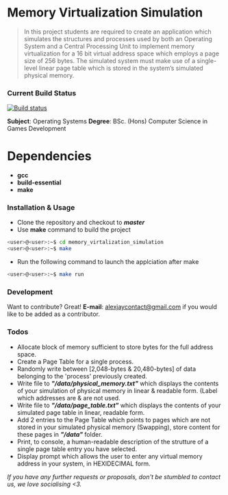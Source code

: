 # Memory Virtualization Simulation

> In this project students are required to create an application which simulates the structures and  processes used by both an Operating System and a Central Processing Unit to implement memory virtualization for a 16 bit virtual address space which employs a page size of 256 bytes. The simulated system must make use of a single-level linear page table which is stored in the system’s simulated physical memory.

### Current Build Status
[![Build status](https://ci.appveyor.com/api/projects/status/9fwk65mjh2lgbr8j?svg=true)](https://ci.appveyor.com/project/Alex-Jay/memory-virtualization-simulaton)

**Subject**: Operating Systems
**Degree**: BSc. (Hons) Computer Science in Games Development

# Dependencies
- **gcc**
- **build-essential**
- **make**

### Installation & Usage

- Clone the repository and checkout to ***master***
- Use **make** command to build the project

```bash
<user>@<user>:~$ cd memory_virtalization_simulation
<user>@<user>:~$ make
```

- Run the following command to launch the applciation after make
```bash
<user>@<user>:~$ make run
```

### Development

Want to contribute? Great!
**E-mail**: alexjaycontact@gmail.com if you would like to be added as a contributor.

### Todos
- Allocate block of memory sufficient to store bytes for the full address space.
- Create a Page Table for a single process.
- Randomly write between [2,048-bytes & 20,480-bytes] of data belonging to the 'process' previously created.
- Write file to ***"/data/physical_memory.txt"*** which displays the contents of your simulation of physical memory in linear & readable form. (Label which addresses are & are not used.
- Write file to ***"/data/page_table.txt"*** which displays the contents of your simulated page table in linear, readable form.
- Add 2 entries to the Page Table which points to pages which are not stored in your simulated physical memory (Swapping), store content for these pages in ***"/data"*** folder.
- Print, to console, a human-readable description of the strutture of a single page table entry you have selected.
- Display prompt which allows the user to enter any virtual memory address in your system, in HEXIDECIMAL form.

*If you have any further requests or proposals, don't be stumbled to contact us, we love socialising <3.*
